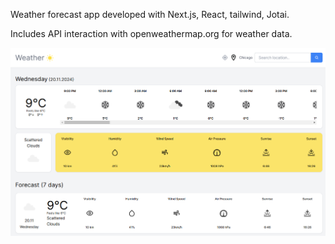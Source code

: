 Weather forecast app developed with Next.js, React, tailwind, Jotai.

Includes API interaction with openweathermap.org for weather data.

![](https://github.com/nlanzo/weatherapp/blob/main/Screenshot.png)
